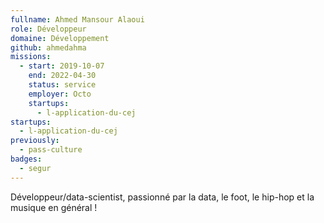 ```yaml
---
fullname: Ahmed Mansour Alaoui
role: Développeur
domaine: Développement
github: ahmedahma
missions:
  - start: 2019-10-07
    end: 2022-04-30
    status: service
    employer: Octo
    startups:
      - l-application-du-cej
startups:
  - l-application-du-cej
previously:
  - pass-culture
badges:
  - segur
---
```

Développeur/data-scientist, passionné par la data, le foot, le hip-hop et la musique en général !